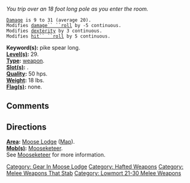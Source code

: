 *You trip over an 18 foot long pole as you enter the room.*

[`Damage`](Melee_Weapon_Values "wikilink")` is 9 to 31 (average 20).`  
`Modifies `[`damage`` ``roll`](Damage_Roll "wikilink")` by -5 continuous.`  
`Modifies `[`dexterity`](Dexterity "wikilink")` by 3 continuous.`  
`Modifies `[`hit`` ``roll`](Hit_Roll "wikilink")` by 5 continuous.`

**Keyword(s):** pike spear long.  
**[Level(s)](Object_Level "wikilink"):** 29.  
**[Type](:Category:_Object_Types "wikilink"):**
[weapon](:Category:_Melee_Weapons "wikilink").  
**[Slot(s)](Object_Slots "wikilink"):** <wielded>.  
**[Quality](Object_Quality "wikilink"):** 50 hps.  
**[Weight](Object_Weight "wikilink"):** 18 lbs.  
**[Flag(s)](:Category:_Object_Flags "wikilink"):** none.  

## Comments

## Directions

**[Area](:Category:_Areas "wikilink"):** [Moose
Lodge](:Category:_Moose_Lodge "wikilink")
([Map](Moose_Lodge_Map "wikilink")).  
**[Mob(s)](:Category:_Mobs "wikilink"):**
[Mooseketeer](Mooseketeer "wikilink").  
See [Mooseketeer](Mooseketeer "wikilink") for more information.  

[Category: Gear In Moose
Lodge](Category:_Gear_In_Moose_Lodge "wikilink") [Category: Hafted
Weapons](Category:_Hafted_Weapons "wikilink") [Category: Melee Weapons
That Stab](Category:_Melee_Weapons_That_Stab "wikilink") [Category:
Lowmort 21-30 Melee
Weapons](Category:_Lowmort_21-30_Melee_Weapons "wikilink")

